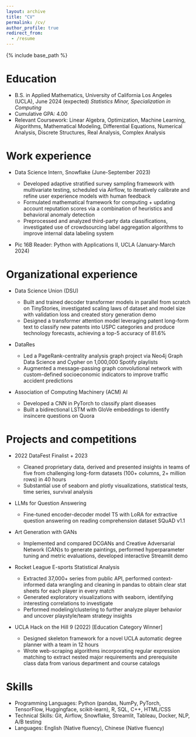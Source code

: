 ```yaml
---
layout: archive
title: "CV"
permalink: /cv/
author_profile: true
redirect_from:
  - /resume
---
```


{% include base_path %}

Education
======
* B.S. in Applied Mathematics, University of California Los Angeles (UCLA), June 2024 (expected)
  *Statistics Minor, Specialization in Computing*
* Cumulative GPA: 4.00
* Relevant Coursework: Linear Algebra, Optimization, Machine Learning, Algorithms, Mathematical Modeling, Differential Equations, Numerical Analysis, Discrete Structures, Real Analysis, Complex Analysis

Work experience
======
* Data Science Intern, Snowflake (June-September 2023)
  * Developed adaptive stratified survey sampling framework with multivariate testing, scheduled via Airflow, to iteratively calibrate and refine user experience models with human feedback
  * Formulated mathematical framework for computing + updating account reputation scores via a combination of heuristics and behavioral anomaly detection
  * Preprocessed and analyzed third-party data classifications, investigated use of crowdsourcing label aggregation algorithms to improve internal data labeling system
 
* Pic 16B Reader: Python with Applications II, UCLA (January-March 2024)

Organizational experience
======
* Data Science Union (DSU)
  *  Built and trained decoder transformer models in parallel from scratch on TinyStories, investigated scaling laws of dataset and model size with validation loss and created story generation demo
  *  Designed a transformer attention model leveraging patent long-form text to classify new patents into USPC categories and produce technology forecasts, achieving a top-5 accuracy of 81.6%

* DataRes
  *  Led a PageRank-centrality analysis graph project via Neo4j Graph Data Science and Cypher on 1,000,000 Spotify playlists
  *  Augmented a message-passing graph convolutional network with custom-defined socioeconomic indicators to improve traffic accident predictions
    
* Association of Computing Machinery (ACM) AI
  *  Developed a CNN in PyTorch to classify plant diseases
  *  Built a bidirectional LSTM with GloVe embeddings to identify insincere questions on Quora

Projects and competitions
======
* 2022 DataFest Finalist + 2023
  *  Cleaned proprietary data, derived and presented insights in teams of five from challenging long-form datasets (100+ columns, 2+ million rows) in 40 hours
  *  Substantial use of seaborn and plotly visualizations, statistical tests, time series, survival analysis

* LLMs for Question Answering
  *  Fine-tuned encoder-decoder model T5 with LoRA for extractive question answering on reading comprehension dataset SQuAD v1.1

* Art Generation with GANs
  *  Implemented and compared DCGANs and Creative Adversarial Network (CAN)s to generate paintings, performed hyperparameter tuning and metric evaluations, developed interactive Streamlit demo

* Rocket League E-sports Statistical Analysis
  *  Extracted 37,000+ series from public API, performed context-informed data wrangling and cleaning in pandas to obtain clear stat sheets for each player in every match
  *  Generated exploratory visualizations with seaborn, identifying interesting correlations to investigate
  *  Performed modeling/clustering to further analyze player behavior and uncover playstyle/team strategy
insights

* UCLA Hack on the Hill 9 (2022) [Education Category Winner]
  *  Designed skeleton framework for a novel UCLA automatic degree planner with a team in 12 hours
  *  Wrote web-scraping algorithms incorporating regular expression matching to extract nested major
requirements and prerequisite class data from various department and course catalogs

Skills
======
* Programming Languages: Python (pandas, NumPy, PyTorch, TensorFlow, Huggingface, scikit-learn), R, SQL, C++, HTML/CSS
* Technical Skills: Git, Airflow, Snowflake, Streamlit, Tableau, Docker, NLP, A/B testing
* Languages: English (Native fluency), Chinese (Native fluency)
